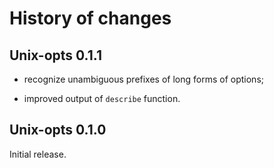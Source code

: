 # History of changes

## Unix-opts 0.1.1

* recognize unambiguous prefixes of long forms of options;

* improved output of `describe` function.

## Unix-opts 0.1.0

Initial release.
